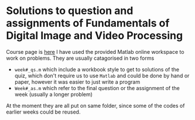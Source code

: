 # Solutions to question and assignments of Fundamentals of Digital Image and Video Processing
Course page is [here](https://www.coursera.org/learn/digital)
I have used the provided Matlab online workspace to work on problems.
They are usually catagorised in two forms

- `week#_qs.m` which include a workbook style to get to solutions of the quiz, which don't require us to use `Matlab` and could be done by hand or paper, however it was easier to just write a program 
- `Week#_as.m` which refer to the final question or the assignment of the week (usually a longer problem)

At the moment they are all put on same folder, since some of the codes of earlier weeks could be reused.

